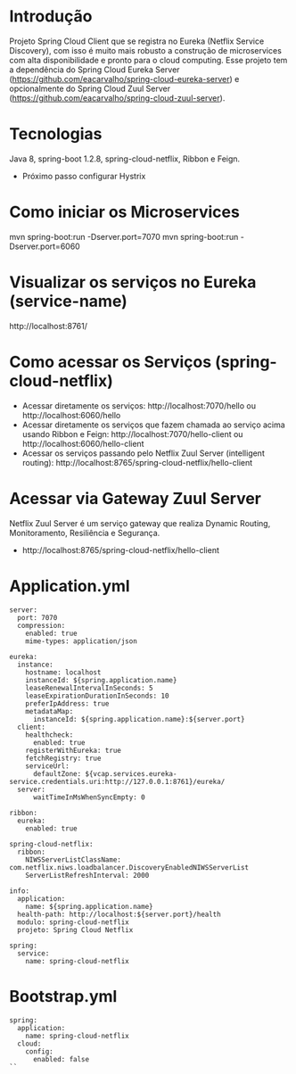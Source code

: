 # Introdução
Projeto Spring Cloud Client que se registra no Eureka (Netflix Service Discovery), com isso é muito mais robusto a construção
de microservices com alta disponibilidade e pronto para o cloud computing. Esse projeto tem a dependência do Spring
Cloud Eureka Server (https://github.com/eacarvalho/spring-cloud-eureka-server) e opcionalmente do Spring Cloud
Zuul Server (https://github.com/eacarvalho/spring-cloud-zuul-server).

# Tecnologias
Java 8, spring-boot 1.2.8, spring-cloud-netflix, Ribbon e Feign.
* Próximo passo configurar Hystrix

# Como iniciar os Microservices
mvn spring-boot:run -Dserver.port=7070
mvn spring-boot:run -Dserver.port=6060

# Visualizar os serviços no Eureka (service-name)
http://localhost:8761/

# Como acessar os Serviços (spring-cloud-netflix)
- Acessar diretamente os serviços: http://localhost:7070/hello ou http://localhost:6060/hello
- Acessar diretamente os serviços que fazem chamada ao serviço acima usando Ribbon e Feign: http://localhost:7070/hello-client ou http://localhost:6060/hello-client
- Acessar os serviços passando pelo Netflix Zuul Server (intelligent routing): http://localhost:8765/spring-cloud-netflix/hello-client

# Acessar via Gateway Zuul Server
Netflix Zuul Server é um serviço gateway que realiza Dynamic Routing, Monitoramento, Resiliência e Segurança.

- http://localhost:8765/spring-cloud-netflix/hello-client

# Application.yml
```
server:
  port: 7070
  compression:
    enabled: true
    mime-types: application/json

eureka:
  instance:
    hostname: localhost
    instanceId: ${spring.application.name}
    leaseRenewalIntervalInSeconds: 5
    leaseExpirationDurationInSeconds: 10
    preferIpAddress: true
    metadataMap:
      instanceId: ${spring.application.name}:${server.port}
  client:
    healthcheck:
      enabled: true
    registerWithEureka: true
    fetchRegistry: true
    serviceUrl:
      defaultZone: ${vcap.services.eureka-service.credentials.uri:http://127.0.0.1:8761}/eureka/
  server:
      waitTimeInMsWhenSyncEmpty: 0

ribbon:
  eureka:
    enabled: true

spring-cloud-netflix:
  ribbon:
    NIWSServerListClassName: com.netflix.niws.loadbalancer.DiscoveryEnabledNIWSServerList
    ServerListRefreshInterval: 2000

info:
  application:
    name: ${spring.application.name}
  health-path: http://localhost:${server.port}/health
  modulo: spring-cloud-netflix
  projeto: Spring Cloud Netflix

spring:
  service:
    name: spring-cloud-netflix
```

# Bootstrap.yml
```
spring:
  application:
    name: spring-cloud-netflix
  cloud:
    config:
      enabled: false
``